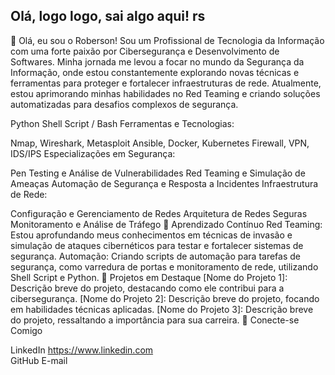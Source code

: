 ## Olá, logo logo, sai algo aqui! rs
👋 Olá, eu sou o Roberson!
Sou um Profissional de Tecnologia da Informação com uma forte paixão por Cibersegurança e Desenvolvimento de Softwares. Minha jornada me levou a focar no mundo da Segurança da Informação, onde estou constantemente explorando novas técnicas e ferramentas para proteger e fortalecer infraestruturas de rede. Atualmente, estou aprimorando minhas habilidades no Red Teaming e criando soluções automatizadas para desafios complexos de segurança.

<!--
**robersonrodrigo/robersonrodrigo** is a ✨ _special_ ✨ repository because its `README.md` (this file) appears on your GitHub profile.
🚀 Objetivo Profissional
Minha missão é me tornar um especialista em Segurança da Informação, com ênfase em Red Teaming e Automação de Segurança. Estou sempre em busca de novos desafios e oportunidades para aplicar meu conhecimento e contribuir para o fortalecimento das defesas cibernéticas.

Here are some ideas to get you started:
🛠️ Habilidades Técnicas
Linguagens de Programação:

- 🔭 I’m currently working on ...
- 🌱 I’m currently learning ...
- 👯 I’m looking to collaborate on ...
- 🤔 I’m looking for help with ...
- 💬 Ask me about ...
- 📫 How to reach me: ...
- 😄 Pronouns: ...
- ⚡ Fun fact: ...
-->
Python
Shell Script / Bash
Ferramentas e Tecnologias:

Nmap, Wireshark, Metasploit
Ansible, Docker, Kubernetes
Firewall, VPN, IDS/IPS
Especializações em Segurança:

Pen Testing e Análise de Vulnerabilidades
Red Teaming e Simulação de Ameaças
Automação de Segurança e Resposta a Incidentes
Infraestrutura de Rede:

Configuração e Gerenciamento de Redes
Arquitetura de Redes Seguras
Monitoramento e Análise de Tráfego
🌱 Aprendizado Contínuo
Red Teaming: Estou aprofundando meus conhecimentos em técnicas de invasão e simulação de ataques cibernéticos para testar e fortalecer sistemas de segurança.
Automação: Criando scripts de automação para tarefas de segurança, como varredura de portas e monitoramento de rede, utilizando Shell Script e Python.
🌟 Projetos em Destaque
[Nome do Projeto 1]: Descrição breve do projeto, destacando como ele contribui para a cibersegurança.
[Nome do Projeto 2]: Descrição breve do projeto, focando em habilidades técnicas aplicadas.
[Nome do Projeto 3]: Descrição breve do projeto, ressaltando a importância para sua carreira.
🔗 Conecte-se Comigo

LinkedIn https://www.linkedin.com  
GitHub
E-mail
